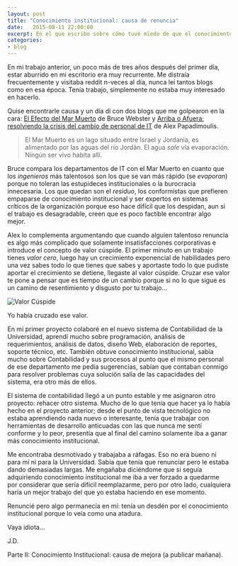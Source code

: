 ```yaml
---
layout: post
title: "Conocimiento institucional: causa de renuncia"
date:   2015-08-11 22:00:00
excerpt: En el que escribo sobre cómo tuve miedo de que el conocimiento institucional me mantuviera en una institución de la que quería renunciar.
categories:
- blog
---
```

En mi trabajo anterior, un poco más de tres años después del primer día, estar aburrido en mi escritorio era muy recurrente. Me distraía frecuentemente y visitaba reddit n-veces al día, nunca leí tantos blogs como en esa época. Tenía trabajo, simplemente no estaba muy interesado en hacerlo. 

Quise encontrarle causa y un día di con dos blogs que me golpearon en la cara: [El Efecto del Mar Muerto](http://brucefwebster.com/2008/04/11/the-wetware-crisis-the-dead-sea-effect/) de Bruce Webster y [Arriba o Afuera: resolviendo la crisis del cambio de personal de IT](http://thedailywtf.com/articles/Up-or-Out-Solving-the-IT-Turnover-Crisis) de Alex Papadimoulis.

> El Mar Muerto es un lago situado entre Israel y Jordania, es alimentado por las aguas del río Jordán. El agua *sale* vía evaporación. Ningún ser vivo habita allí.

Bruce compara los departamentos de IT con el Mar Muerto en cuanto que los *ingenieros* más talentosos son los que se van más rápido (se *evaporan*) porque no toleran las estupideces institucionales o la burocracia innecesaria. Los que quedan son el *residuo*, los conformistas que prefieren empaparse de conocimiento institucional y ser expertos en sistemas críticos de la organización porque eso hace difícil que los despidan, aun si el trabajo es desagradable, creen que es poco factible encontrar algo mejor.

Alex lo complementa argumentando que cuando alguien talentoso renuncia es algo más complicado que solamente insatisfacciones corporativas e introduce el concepto de valor cúspide. El primer minuto en un trabajo tienes *valor cero*, luego hay un crecimiento exponencial de habilidades pero una vez sabes todo lo que tienes que sabes y aportaste todo lo que pudiste aportar el crecimiento se detiene, llegaste al valor cúspide. Cruzar ese valor te pone a pensar que es tiempo de un cambio porque si no lo que sigue es un camino de resentimiento y disgusto por tu trabajo...

![Valor Cúspide](http://i.imgur.com/bMw055E.png)

Yo había cruzado ese valor.

En mi primer proyecto colaboré en el nuevo sistema de Contabilidad de la Universidad, aprendí mucho sobre programación, análisis de requerimientos, análisis de datos, diseño Web, elaboración de reportes, soporte técnico, etc. También obtuve conocimiento institucional, sabía mucho sobre Contabilidad y sus procesos al punto que el mismo personal de ese departamento me pedía sugerencias, sabían que contaban conmigo para resolver problemas cuya solución salía de las capacidades del sistema, era otro más de ellos.

El sistema de contabilidad llegó a un punto estable y me asignaron otro proyecto: rehacer otro sistema. Mucho de lo que tenía que hacer ya lo había hecho en el proyecto anterior; desde el punto de vista tecnológico no estaba aprendiendo nada nuevo o interesante, tenía que trabajar con herramientas de desarrollo anticuadas con las que nunca me sentí conforme y lo peor, presentía que al final del camino solamente iba a ganar más conocimiento institucional.

Me encontraba desmotivado y trabajaba a ráfagas. Eso no era bueno ni para mí ni para la Universidad. Sabía que tenía que renunciar pero le estaba dando demasiadas largas. Me engañaba diciéndome que si seguía adquiriendo conocimiento institucional me iba a ver forzado a quedarme por considerar que sería difícil reemplazarme, pero por otro lado, cualquiera haría un mejor trabajo del que yo estaba haciendo en ese momento.

Renuncié pero algo permanecía en mí: tenía un desdén por el conocimiento institucional porque lo veía como una atadura. 

Vaya idiota...

J.D.

Parte II: Conocimiento Institucional: causa de mejora (a publicar mañana).